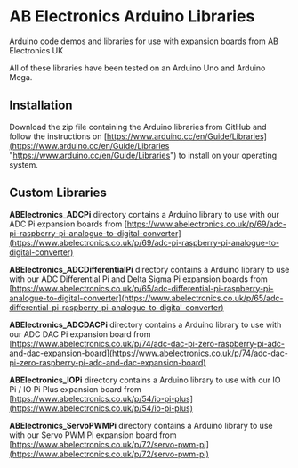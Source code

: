 AB Electronics Arduino Libraries
=======

Arduino code demos and libraries for use with expansion boards from AB Electronics UK

All of these libraries have been tested on an Arduino Uno and Arduino Mega.

## Installation ##

Download the zip file containing the Arduino libraries from GitHub and follow the instructions on [https://www.arduino.cc/en/Guide/Libraries](https://www.arduino.cc/en/Guide/Libraries "https://www.arduino.cc/en/Guide/Libraries") to install on your operating system. 

## Custom Libraries ##

**ABElectronics_ADCPi** directory contains a Arduino library to use with our ADC Pi expansion boards from [https://www.abelectronics.co.uk/p/69/adc-pi-raspberry-pi-analogue-to-digital-converter](https://www.abelectronics.co.uk/p/69/adc-pi-raspberry-pi-analogue-to-digital-converter)

**ABElectronics_ADCDifferentialPi** directory contains a Arduino library to use with our ADC Differential Pi and Delta Sigma Pi expansion boards from [https://www.abelectronics.co.uk/p/65/adc-differential-pi-raspberry-pi-analogue-to-digital-converter](https://www.abelectronics.co.uk/p/65/adc-differential-pi-raspberry-pi-analogue-to-digital-converter)

**ABElectronics_ADCDACPi** directory contains a Arduino library to use with our ADC DAC Pi expansion board from [https://www.abelectronics.co.uk/p/74/adc-dac-pi-zero-raspberry-pi-adc-and-dac-expansion-board](https://www.abelectronics.co.uk/p/74/adc-dac-pi-zero-raspberry-pi-adc-and-dac-expansion-board)

**ABElectronics_IOPi** directory contains a Arduino library to use with our IO Pi / IO Pi Plus expansion board from [https://www.abelectronics.co.uk/p/54/io-pi-plus](https://www.abelectronics.co.uk/p/54/io-pi-plus)

**ABElectronics_ServoPWMPi** directory contains a Arduino library to use with our Servo PWM Pi expansion board from [https://www.abelectronics.co.uk/p/72/servo-pwm-pi](https://www.abelectronics.co.uk/p/72/servo-pwm-pi)

